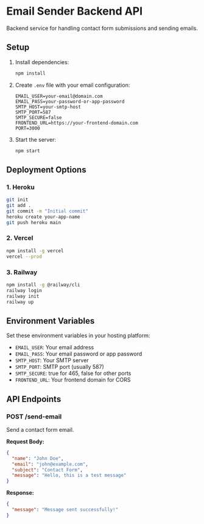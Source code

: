 # Email Sender Backend API

Backend service for handling contact form submissions and sending emails.

## Setup

1. Install dependencies:
   ```bash
   npm install
   ```

2. Create `.env` file with your email configuration:
   ```env
   EMAIL_USER=your-email@domain.com
   EMAIL_PASS=your-password-or-app-password
   SMTP_HOST=your-smtp-host
   SMTP_PORT=587
   SMTP_SECURE=false
   FRONTEND_URL=https://your-frontend-domain.com
   PORT=3000
   ```

3. Start the server:
   ```bash
   npm start
   ```

## Deployment Options

### 1. Heroku
```bash
git init
git add .
git commit -m "Initial commit"
heroku create your-app-name
git push heroku main
```

### 2. Vercel
```bash
npm install -g vercel
vercel --prod
```

### 3. Railway
```bash
npm install -g @railway/cli
railway login
railway init
railway up
```

## Environment Variables

Set these environment variables in your hosting platform:
- `EMAIL_USER`: Your email address
- `EMAIL_PASS`: Your email password or app password
- `SMTP_HOST`: Your SMTP server
- `SMTP_PORT`: SMTP port (usually 587)
- `SMTP_SECURE`: true for 465, false for other ports
- `FRONTEND_URL`: Your frontend domain for CORS

## API Endpoints

### POST /send-email
Send a contact form email.

**Request Body:**
```json
{
  "name": "John Doe",
  "email": "john@example.com", 
  "subject": "Contact Form",
  "message": "Hello, this is a test message"
}
```

**Response:**
```json
{
  "message": "Message sent successfully!"
}
```
